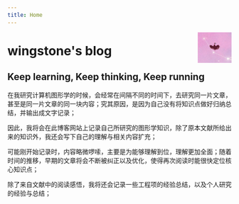 ```yaml
---
title: Home
---
```


[<img src="avatar.png" style="max-width:15%;min-width:40px;float:right;" alt="Github repo" />](https://github.com/wingstone)

# wingstone's blog

## Keep learning, Keep thinking, Keep running

在我研究计算机图形学的时候，会经常在间隔不同的时间下，去研究同一片文章，甚至是同一片文章的同一块内容；究其原因，是因为自己没有将知识点做好归纳总结，并输出成文字记录；

因此，我将会在此博客网站上记录自己所研究的图形学知识，除了原本文献所给出来的知识外，我还会写下自己的理解与相关内容扩充；

可能刚开始记录时，内容略微啰嗦，主要是为能够理解到位，理解更加全面；随着时间的推移，早期的文章将会不断被纠正以及优化，使得再次阅读时能很快定位核心知识点；

除了来自文献中的阅读感悟，我将还会记录一些工程项的经验总结，以及个人研究的经验与总结；
